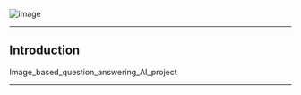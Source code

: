 ![image](https://github.com/LEESUSUSUSU/Image_based_question_answering_AI_project/assets/155232890/84cbc7d3-1ff8-4384-af88-011c57327bcb)

---
## Introduction
Image_based_question_answering_AI_project

---
